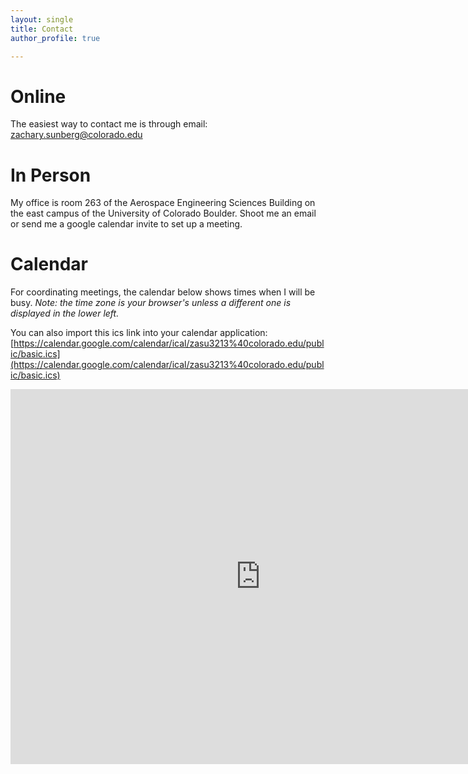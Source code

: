 ```yaml
---
layout: single
title: Contact
author_profile: true

---
```


# Online

The easiest way to contact me is through email: [zachary.sunberg@colorado.edu](mailto:zachary.sunberg@colorado.edu)

# In Person

My office is room 263 of the Aerospace Engineering Sciences Building on the east campus of the University of Colorado Boulder. Shoot me an email or send me a google calendar invite to set up a meeting.

# Calendar

For coordinating meetings, the calendar below shows times when I will be busy. *Note: the time zone is your browser's unless a different one is displayed in the lower left.*

You can also import this ics link into your calendar application: [https://calendar.google.com/calendar/ical/zasu3213%40colorado.edu/public/basic.ics](https://calendar.google.com/calendar/ical/zasu3213%40colorado.edu/public/basic.ics)

<iframe src="https://calendar.google.com/calendar/embed?height=600&amp;wkst=1&amp;bgcolor=%23ffffff&amp;src=emFzdTMyMTNAY29sb3JhZG8uZWR1&amp;src=c3VuYmVyZ3phY2hAZ21haWwuY29t&amp;color=%239D7000&amp;color=%238A2D38&amp;mode=WEEK&amp;title=Zachary%20Sunberg" style="border-width:0" width="800" height="600" frameborder="0" scrolling="no"></iframe>
